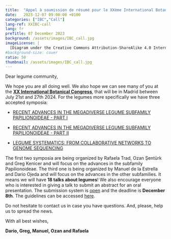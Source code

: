 ```yaml
---
title:  "Appel à soumission de résumé pour le XXème International Botanical Congress"
date:   2023-12-07 09:00:00 +0100
categories: ["IBC","Call"]
lang-ref: XXIBC-call
lang: fr
preTitle: 07 December 2023
background: /assets/images/IBC_call.jpg
imageLicense: |
  [Diagram under the Creative Commons Attribution-ShareAlike 4.0 International license (CC BY-SA 4.0)].(https://www.c82.net/twining/plants/?id=49)
#background-size: cover
ratio: 50
thumbnail: /assets/images/IBC_call.jpg
---
```


Dear legume community,
 
We hope you are all doing well. We also hope we can see many of you at the [**XX International Botanical Congress**](https://ibcmadrid2024.com/), that will be in Madrid between July 21st and 27th 2024. For the legumes more specifically we have three accepted symposia:

- [RECENT ADVANCES IN THE MEGADIVERSE LEGUME SUBFAMILY PAPILIONOIDEAE - PART I](https://ibcmadrid2024.com/index.php?seccion=scientificArea&subSeccion=detailSymposiums&idCom=MTYx)
  
- [RECENT ADVANCES IN THE MEGADIVERSE LEGUME SUBFAMILY PAPILIONOIDEAE - PART II](https://ibcmadrid2024.com/index.php?seccion=scientificArea&subSeccion=detailSymposiums&idCom=MjEx)
  
- [LEGUME SYSTEMATICS: FROM COLLABORATIVE NETWORKS TO GENOME SEQUENCING](https://ibcmadrid2024.com/index.php?seccion=scientificArea&subSeccion=detailSymposiums&idCom=NDY=)

 
The first two symposia are being organized by Rafaela Trad, Ozan Şentürk and Greg Kenicer and will focus on the advances in the subfamily Papilionoideae. The third one is being organized by Manuel de la Estrella and Dario Ojeda and will focus on the advances in the other subfamilies. It means we will have **18 talks about legumes**! We also encourage everyone who is interested in giving a talk to submit an abstract for an oral presentation. The submission system is [open](https://ibcmadrid2024.com/index.php?seccion=scientificArea&subSeccion=abstractSubmission1) and the deadline is **December 8th**. The guidelines can be accessed [here](https://ibcmadrid2024.com/index.php?seccion=scientificArea&subSeccion=abstractGuidelines).
 
Do not hesitate to contact us in case you have questions. And, please, help us to spread the news.
 
With all best wishes,

**Dario, Greg, Manuel, Ozan and Rafaela**
